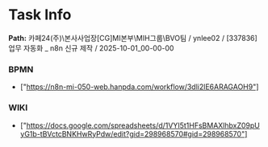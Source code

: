 # Task Info

**Path:** 카페24(주)\본사사업장\[CG]MI본부\MIH그룹\BVO팀 / ynlee02 / [337836] 업무 자동화 _ n8n 신규 제작 / 2025-10-01_00-00-00

### BPMN
- ["https://n8n-mi-050-web.hanpda.com/workflow/3dli2lE6ARAGAOH9"]

### WIKI
- ["https://docs.google.com/spreadsheets/d/1VYI5t1HFsBMAXlhbxZ09pUyG1b-tBVctcBNKHwRyPdw/edit?gid=298968570#gid=298968570"]

